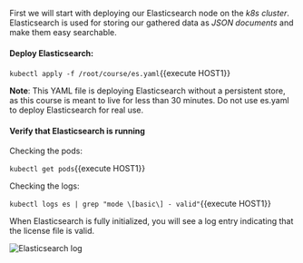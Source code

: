 First we will start with deploying our Elasticsearch node on the *k8s cluster*. Elasticsearch is used for storing our gathered data as *JSON documents* and make them easy searchable.

#### Deploy Elasticsearch:

`kubectl apply -f /root/course/es.yaml`{{execute HOST1}}

**Note**: This YAML file is deploying Elasticsearch without a persistent store, as this course is meant to live for less than 30 minutes.  Do not use es.yaml to deploy Elasticsearch for real use.

#### Verify that Elasticsearch is running

Checking the pods:

`kubectl get pods`{{execute HOST1}}

Checking the logs:

`kubectl logs es | grep "mode \[basic\] - valid"`{{execute HOST1}}

When Elasticsearch is fully initialized, you will see a log entry indicating that the license file is valid.

![Elasticsearch log](https://user-images.githubusercontent.com/25182304/43620198-8830e4a6-969f-11e8-9c05-0cd6ffc5ab96.png)
